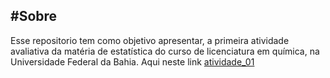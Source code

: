 #Sobre
-----------------------------------------
Esse repositorio tem como objetivo apresentar, a primeira atividade avaliativa da matéria de estatística do curso de licenciatura em química, na Universidade Federal da Bahia. Aqui neste link [atividade_01](https://github.com/Michelyy/01_atividade-avaliativa)


